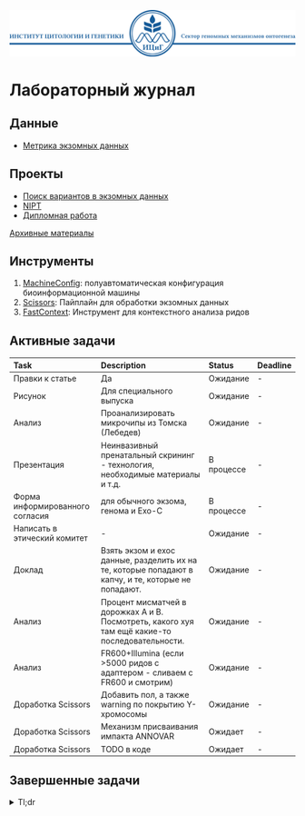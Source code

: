 ![Header ICG](./Header_ICG.svg)

# Лабораторный журнал

## Данные

* [Метрика экзомных данных](./data/SamplesData.csv)

## Проекты

* [Поиск вариантов в экзомных данных](./projects/ExomeVariants.md)
* [NIPT](./projects/NIPT.md)
* [Дипломная работа](./projects/Graduate.md)

[Архивные материалы](./archive)

## Инструменты

1. [MachineConfig](./tools/MachineConfig): полуавтоматическая конфигурация биоинформационной машины
2. [Scissors](./tools/Scissors): Пайплайн для обработки экзомных данных
3. [FastContext](./tools/FastContext): Инструмент для контекстного анализа ридов

## Активные задачи

| Task | Description | Status | Deadline |
|:-----|:------------|:-------|:---------|
| Правки к статье | Да | Ожидание | - |
| Рисунок | Для специального выпуска | Ожидание | - |
| Анализ | Проанализировать микрочипы из Томска (Лебедев) | Ожидание | - |
| Презентация | Неинвазивный пренатальный скрининг - технология, необходимые материалы и т.д. | В процессе | - |
| Форма информированного согласия | для обычного экзома, генома и Exo-С | В процессе | - |
| Написать в этический комитет | - | Ожидание | - |
| Доклад |  Взять экзом и ехос данные, разделить их на те, которые попадают в капчу, и те, которые не попадают. | Ожидание | - |
| Анализ | Процент мисматчей в дорожках А и B. Посмотреть, какого хуя там ещё какие-то последовательности. | Ожидание | - |
| Анализ | FR600+Illumina (если >5000 ридов с адаптером - сливаем с FR600 и смотрим) | Ожидание | - |
| Доработка Scissors | Добавить пол, а также warning по покрытию Y-хромосомы | Ожидание | - |
| Доработка Scissors | Механизм присваивания импакта ANNOVAR | Ожидает | - |
| Доработка Scissors | TODO в коде | Ожидает | - |

## Завершенные задачи

<details>
<summary>Tl;dr</summary>

[10/02/2021, 20:01:40]: Описания пациентов собрал в табличку, FastQ отдал ребятам из Сбера

</details>

